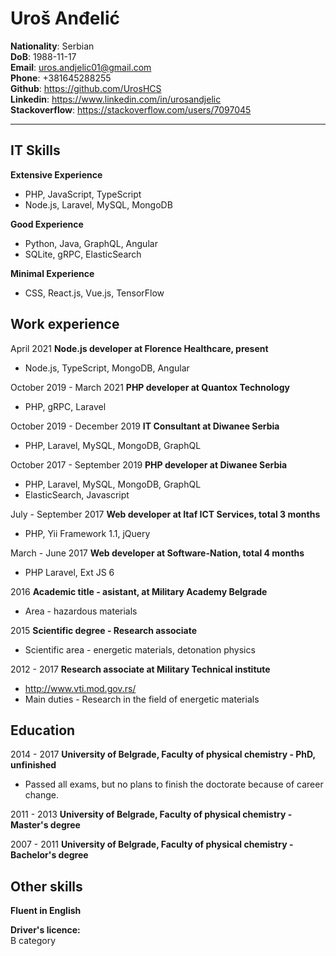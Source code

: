 Uroš Anđelić
=====================
**Nationality**: Serbian  
**DoB**: 1988-11-17  
**Email**: uros.andjelic01@gmail.com  
**Phone**: +381645288255  
**Github**: https://github.com/UrosHCS  
**Linkedin**: https://www.linkedin.com/in/urosandjelic  
**Stackoverflow**: https://stackoverflow.com/users/7097045  
***
IT Skills
-----
**Extensive Experience**   
- PHP, JavaScript, TypeScript  
- Node.js, Laravel, MySQL, MongoDB  

**Good Experience**
- Python, Java, GraphQL, Angular  
- SQLite, gRPC, ElasticSearch  

**Minimal Experience**
- CSS, React.js, Vue.js, TensorFlow  

Work experience
-----
April 2021 **Node.js developer at Florence Healthcare, present**  
- Node.js, TypeScript, MongoDB, Angular  

October 2019 - March 2021 **PHP developer at Quantox Technology**  
- PHP, gRPC, Laravel  

October 2019 - December 2019 **IT Consultant at Diwanee Serbia**  
- PHP, Laravel, MySQL, MongoDB, GraphQL  

October 2017 - September 2019 **PHP developer at Diwanee Serbia**  
- PHP, Laravel, MySQL, MongoDB, GraphQL  
- ElasticSearch, Javascript  

July - September 2017 **Web developer at Itaf ICT Services, total 3 months**  
-	PHP, Yii Framework 1.1, jQuery

March - June 2017 **Web developer at Software-Nation, total 4 months**  
-	PHP Laravel, Ext JS 6

2016 **Academic title - asistant, at Military Academy Belgrade**  
- Area - hazardous materials  

2015 **Scientific degree - Research associate**  
- Scientific area - energetic materials, detonation physics

2012 - 2017 **Research associate at Military Technical institute**  
- http://www.vti.mod.gov.rs/  
- Main duties - Research in the field of energetic materials  

Education
-----
2014 - 2017 **University of Belgrade, Faculty of physical chemistry - PhD, unfinished**  
- Passed all exams, but no plans to finish the doctorate because of career change.

2011 - 2013 **University of Belgrade, Faculty of physical chemistry - Master's degree**

2007 - 2011 **University of Belgrade, Faculty of physical chemistry - Bachelor's degree**

Other skills
-----

**Fluent in English**  

**Driver's licence:**  
B category  
